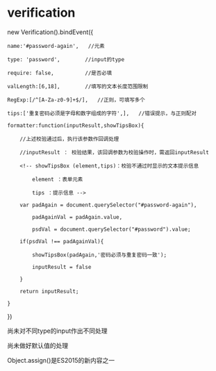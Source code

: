 # verification

new Verification().bindEvent({

	name:'#password-again',   //元素
	
	type: 'password',        //input的type
	
	require: false,			 //是否必填
	
	valLength:[6,18],        //填写的文本长度范围限制
	
	RegExp:[/^[A-Za-z0-9]+$/],   //正则，可填写多个
	
	tips:['重复密码必须是字母和数字组成的字符',],   //错误提示，与正则配对
	
	formatter:function(inputResult,showTipsBox){
	
		//上述校验通过后，执行该参数作回调处理
		
		//inputResult ： 校验结果，该回调参数为校验操作时，需返回inputResult
		
		<!-- showTipsBox (element,tips)：校验不通过时显示的文本提示信息
		
			element ：表单元素
			
			tips ：提示信息 -->
			
		var padAgain = document.querySelector("#password-again"),
		
			padAgainVal = padAgain.value,
			
			psdVal = document.querySelector("#password").value;
			
		if(psdVal !== padAgainVal){
		
			showTipsBox(padAgain,'密码必须与重复密码一致');
			
			inputResult = false
			
		}
		
		return inputResult;
		
	}
	
})

尚未对不同type的input作出不同处理

尚未做好默认值的处理

Object.assign()是ES2015的新内容之一




